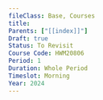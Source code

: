 ```yaml
---
fileClass: Base, Courses
title: 
Parents: ["[[index]]"]
Draft: true
Status: To Revisit
Course Code: HWM20806
Period: 1
Duration: Whole Period
Timeslot: Morning
Year: 2024
---
```

